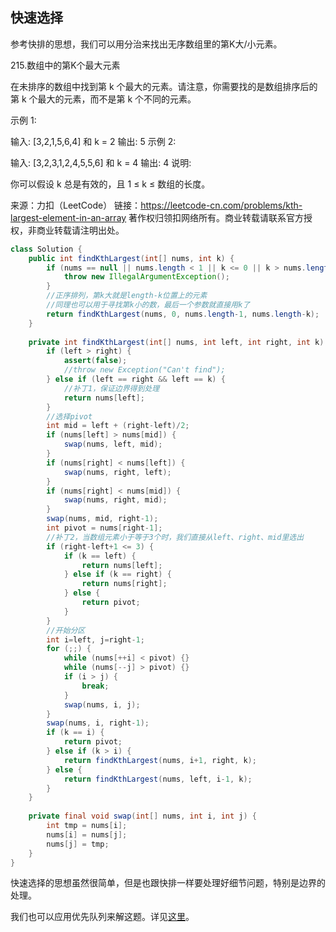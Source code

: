 ## 快速选择

参考快排的思想，我们可以用分治来找出无序数组里的第K大/小元素。

215.数组中的第K个最大元素

在未排序的数组中找到第 k 个最大的元素。请注意，你需要找的是数组排序后的第 k 个最大的元素，而不是第 k 个不同的元素。

示例 1:

输入: [3,2,1,5,6,4] 和 k = 2
输出: 5
示例 2:

输入: [3,2,3,1,2,4,5,5,6] 和 k = 4
输出: 4
说明:

你可以假设 k 总是有效的，且 1 ≤ k ≤ 数组的长度。

来源：力扣（LeetCode）
链接：https://leetcode-cn.com/problems/kth-largest-element-in-an-array
著作权归领扣网络所有。商业转载请联系官方授权，非商业转载请注明出处。

```java
class Solution {
    public int findKthLargest(int[] nums, int k) {
		if (nums == null || nums.length < 1 || k <= 0 || k > nums.length) {
            throw new IllegalArgumentException();
        }
        //正序排列，第k大就是length-k位置上的元素
        //同理也可以用于寻找第k小的数，最后一个参数就直接用k了
        return findKthLargest(nums, 0, nums.length-1, nums.length-k);
    }
    
    private int findKthLargest(int[] nums, int left, int right, int k) {
        if (left > right) {
            assert(false);
            //throw new Exception("Can't find");
        } else if (left == right && left == k) {
            //补丁1，保证边界得到处理
            return nums[left];
        }
        //选择pivot
        int mid = left + (right-left)/2;
        if (nums[left] > nums[mid]) {
            swap(nums, left, mid);
        } 
        if (nums[right] < nums[left]) {
            swap(nums, right, left);
        }
        if (nums[right] < nums[mid]) {
            swap(nums, right, mid);
        }
        swap(nums, mid, right-1);
        int pivot = nums[right-1];
        //补丁2，当数组元素小于等于3个时，我们直接从left、right、mid里选出
        if (right-left+1 <= 3) {
            if (k == left) {
                return nums[left];
            } else if (k == right) {
                return nums[right];
            } else {
                return pivot;
            }
        }
        //开始分区
        int i=left, j=right-1;
        for (;;) {
            while (nums[++i] < pivot) {}
            while (nums[--j] > pivot) {}
            if (i > j) {
                break;
            }
            swap(nums, i, j);
        }
        swap(nums, i, right-1);
        if (k == i) {
            return pivot;
        } else if (k > i) {
            return findKthLargest(nums, i+1, right, k);
        } else {
            return findKthLargest(nums, left, i-1, k);
        }
    }
    
    private final void swap(int[] nums, int i, int j) {
        int tmp = nums[i];
        nums[i] = nums[j];
        nums[j] = tmp;
    }
}
```

快速选择的思想虽然很简单，但是也跟快排一样要处理好细节问题，特别是边界的处理。

我们也可以应用优先队列来解这题。详见[这里](../../数据结构/队列/应用优先队列解第K大问题.md)。
